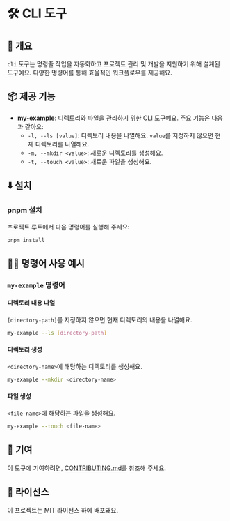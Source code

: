 # 🛠️ CLI 도구

## 📖 개요

`cli` 도구는 명령줄 작업을 자동화하고 프로젝트 관리 및 개발을 지원하기 위해 설계된 도구예요. 다양한 명령어를 통해 효율적인 워크플로우를 제공해요.

## 📦 제공 기능

- **[my-example](./src/example/index.ts)**: 디렉토리와 파일을 관리하기 위한 CLI 도구예요. 주요 기능은 다음과 같아요:
  - `-l, --ls [value]`: 디렉토리 내용을 나열해요. `value`를 지정하지 않으면 현재 디렉토리를 나열해요.
  - `-m, --mkdir <value>`: 새로운 디렉토리를 생성해요.
  - `-t, --touch <value>`: 새로운 파일을 생성해요.

## ⬇️ 설치

### pnpm 설치

프로젝트 루트에서 다음 명령어를 실행해 주세요:

```bash
pnpm install
```

## 🧑‍💻 명령어 사용 예시

### `my-example` 명령어

#### 디렉토리 내용 나열

`[directory-path]`를 지정하지 않으면 현재 디렉토리의 내용을 나열해요.

```bash
my-example --ls [directory-path]
```

#### 디렉토리 생성

`<directory-name>`에 해당하는 디렉토리를 생성해요.

```bash
my-example --mkdir <directory-name>
```

#### 파일 생성

`<file-name>`에 해당하는 파일을 생성해요.

```bash
my-example --touch <file-name>
```

## 🤝 기여

이 도구에 기여하려면, [CONTRIBUTING.md](../../CONTRIBUTING.md)를 참조해 주세요.

## 📜 라이선스

이 프로젝트는 MIT 라이선스 하에 배포돼요.